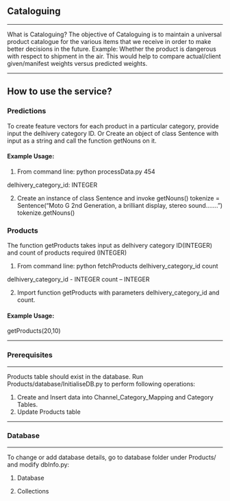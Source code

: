 ## Cataloguing 
-------------------------

What is Cataloguing?
The objective of Cataloguing is to maintain a universal product catalogue for the various items that we receive in order to make better decisions in the future. Example: Whether the product is dangerous with respect to shipment in the air. 
This would help to compare actual/client given/manifest weights versus predicted weights.

-------------------------
How to use the service?
-------------------------
### Predictions
To create feature vectors for each product in a particular category, provide input the delhivery category ID.
Or
Create an object of class Sentence with input as a string and call the function getNouns on it.

#### Example Usage:
1. From command line:
python processData.py 454

delhivery_category_id: INTEGER

2. Create an instance of class Sentence and invoke getNouns()
tokenize = Sentence(“Moto G 2nd Generation, a brilliant display, stereo sound.......”)
tokenize.getNouns()

### Products
The function getProducts takes input as delhivery category ID(INTEGER) and count of products required (INTEGER)

1. From command line:
python fetchProducts delhivery_category_id count

delhivery_category_id  - INTEGER
count – INTEGER

2. Import function getProducts with parameters delhivery_category_id and count.

#### Example Usage:
getProducts(20,10)

----------------------------
### Prerequisites
----------------------------
Products table should exist in the database.
Run Products/database/InitialiseDB.py to perform following operations:
1. Create and Insert data into Channel_Category_Mapping and Category Tables.
2. Update Products table

----------------------------
### Database
----------------------------
To change or add database details, go to database folder under Products/ and modify dbInfo.py:

1. Database

2. Collections